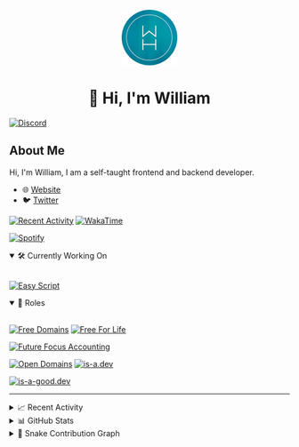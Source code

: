 <p align="center">
  <a href="https://wdh.gg/dev">
    <img src="https://raw.githubusercontent.com/WilliamDavidHarrison/WilliamDavidHarrison/main/assets/logo.png" height="100" width="100">
  </a>
</p>

<h1 align="center">👋 Hi, I'm William</h1>

[![Discord](https://lanyard.cnrad.dev/api/853158265466257448)](https://wdh.gg/discord/account)

## About Me
Hi, I'm William, I am a self-taught frontend and backend developer.

- 🌐 [Website](https://wdh.gg/dev)
- 🐦 [Twitter](https://wdh.gg/twitter)

[![Recent Activity](https://img.shields.io/badge/-Recent%20Activity-333333?style=for-the-badge&logo=github)](https://wdh.gg/activity)
[![WakaTime](https://wakatime.com/badge/user/817e29c1-e1ac-4adc-936b-37bfa447c165.svg?style=for-the-badge)](https://wdh.gg/wakatime)

[![Spotify](https://spotify-github-profile.vercel.app/api/view?uid=4kteqc82me1u1vxevzly2azqs&cover_image=true&theme=novatorem&show_offline=false&background_color=121212&bar_color=53b14f&bar_color_cover=false)](https://wdh.gg/spotify)

<details open>
  <summary>🛠️ Currently Working On</summary>
  <br>

  [![Easy Script](https://img.shields.io/badge/Easy%20Script-333333?style=for-the-badge)](https://wdh.gg/easyscript)

</details>

<details open>
  <summary>💼 Roles</summary>
  <br>

  [![Free Domains](https://img.shields.io/badge/Free%20Domains-Owner-222222?style=for-the-badge)](https://wdh.gg/free-domains)
  [![Free For Life](https://img.shields.io/badge/Free%20For%20Life-Owner-222222?style=for-the-badge)](https://wdh.gg/free-for-life)

  [![Future Focus Accounting](https://img.shields.io/badge/Future%20Focus%20Accounting-Developer-222222?style=for-the-badge)](https://wdh.gg/ffa/github)

  [![Open Domains](https://img.shields.io/badge/Open%20Domains-Maintainer-222222?style=for-the-badge)](https://wdh.gg/open-domains)
  [![is-a.dev](https://img.shields.io/badge/is--a.dev-Maintainer-222222?style=for-the-badge)](https://wdh.gg/is-a-dev)

  [![is-a-good.dev](https://img.shields.io/badge/is--a--good.dev-Helper-222222?style=for-the-badge)](https://wdh.gg/is-a-good-dev)

</details>

---

<details>
  <summary>📈 Recent Activity</summary>
  <br>

  <!--RECENT_ACTIVITY:start-->
![pr_opened](https://cdn.jsdelivr.net/gh/Readme-Workflows/Readme-Icons@main/icons/octicons/PullRequestOpened.svg) [#597](https://github.com/thedev-id/thedev.id/pull/597) **|** [thedev-id/thedev.id](https://github.com/thedev-id/thedev.id)<br>
![comments](https://cdn.jsdelivr.net/gh/Readme-Workflows/Readme-Icons@main/icons/octicons/Comment.svg) [#585](https://github.com/thedev-id/thedev.id/pull/585#issuecomment-1416683806) **|** [thedev-id/thedev.id](https://github.com/thedev-id/thedev.id)<br>
![comments](https://cdn.jsdelivr.net/gh/Readme-Workflows/Readme-Icons@main/icons/octicons/Comment.svg) [#584](https://github.com/thedev-id/thedev.id/pull/584#issuecomment-1416683798) **|** [thedev-id/thedev.id](https://github.com/thedev-id/thedev.id)<br>
![issue_closed](https://cdn.jsdelivr.net/gh/Readme-Workflows/Readme-Icons@main/icons/octicons/IssueClosed.svg) [#51](https://github.com/EasyScriptJS/EasyScript/issues/51) **|** [EasyScriptJS/EasyScript](https://github.com/EasyScriptJS/EasyScript)<br>
![issue_closed](https://cdn.jsdelivr.net/gh/Readme-Workflows/Readme-Icons@main/icons/octicons/IssueClosed.svg) [#38](https://github.com/EasyScriptJS/EasyScript/issues/38) **|** [EasyScriptJS/EasyScript](https://github.com/EasyScriptJS/EasyScript)<br>
![comments](https://cdn.jsdelivr.net/gh/Readme-Workflows/Readme-Icons@main/icons/octicons/Comment.svg) [#25](https://github.com/Blooket-Cheats/Blooket-Hacks/pull/25#issuecomment-1416680246) **|** [Blooket-Cheats/Blooket-Hacks](https://github.com/Blooket-Cheats/Blooket-Hacks)<br>
![new_release](https://cdn.jsdelivr.net/gh/Readme-Workflows/Readme-Icons@main/icons/octicons/Release.svg) [v1.2.4](https://github.com/EasyScriptJS/EasyScript/releases/tag/v1.2.4) **|** [EasyScriptJS/EasyScript](https://github.com/EasyScriptJS/EasyScript)<br>
![pr_merged](https://cdn.jsdelivr.net/gh/Readme-Workflows/Readme-Icons@main/icons/octicons/PullRequestMerged.svg) [#54](https://github.com/EasyScriptJS/EasyScript/pull/54) **|** [EasyScriptJS/EasyScript](https://github.com/EasyScriptJS/EasyScript)<br>
![pr_opened](https://cdn.jsdelivr.net/gh/Readme-Workflows/Readme-Icons@main/icons/octicons/PullRequestOpened.svg) [#54](https://github.com/EasyScriptJS/EasyScript/pull/54) **|** [EasyScriptJS/EasyScript](https://github.com/EasyScriptJS/EasyScript)<br>
![pr_merged](https://cdn.jsdelivr.net/gh/Readme-Workflows/Readme-Icons@main/icons/octicons/PullRequestMerged.svg) [#10](https://github.com/free-domains/register/pull/10) **|** [free-domains/register](https://github.com/free-domains/register)<br>
  <!--RECENT_ACTIVITY:end-->

  <!--RECENT_ACTIVITY:last_update-->
###### Last Updated: 4th February, 2023 @ 07:26am UTC
  <!--RECENT_ACTIVITY:last_update_end-->

</details>

<details>
  <summary>📊 GitHub Stats</summary>
  <br>

  ![GitHub Stats](https://github-readme-stats.vercel.app/api?username=williamdavidharrison&theme=algolia&show_icons=true&border_radius=8&count_private=true&include_all_commits=true)

  ![Top Languages](https://github-readme-stats.vercel.app/api/top-langs/?username=williamdavidharrison&theme=algolia&layout=compact&border_radius=8)

</details>

<details>
  <summary>🐍 Snake Contribution Graph</summary>
  <br>

  ![Snake](https://github.com/WilliamDavidHarrison/WilliamDavidHarrison/blob/output/github-contribution-grid-snake.svg)

</details>

